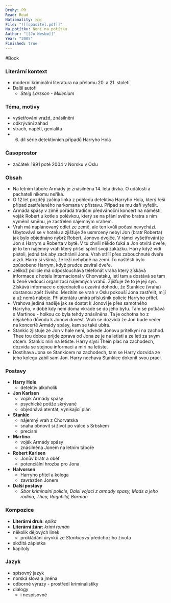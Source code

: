```yaml
---
Druhy: PR
Read: Read
Nationality: 🇳🇴
File: "![[spasitel.pdf]]"
Na potítku: Není na potítku
Author: "[[Jo Nesbø]]"
Year: "2005"
Finished: true
---
```

#Book
### Literární kontext
- moderní kriminální literatura na přelomu 20. a 21. století
- Další autoři
	- *Steig Larsson* - *Millenium* 
### Téma, motivy
- vyšetřování vražd, znásilnění
- odkrývání záhad
- strach, napětí, genialita
- 6. díl série detektivních případů Harryho Hola
### Časoprostor
- začátek 1991 poté 2004 v Norsku v Oslu
### Obsah
- Na letním táboře Armády je znásilněna 14. letá dívka. O události a pachateli nikomu neříká.
- O 12 let později začíná linka z pohledu detektiva Harryho Hola, který řeší případ zastřeleného narkomana v přístavu. Případ se mu daří vyřešit.
- Armáda spásy v zimě pořádá tradiční předvánoční koncert na náměstí, voják Robert u kotle s polévkou, který se na přání svého bratra s ním vyměnil směnu, je zastřelen nájemným vrahem.
- Vrah má naplánovaný odlet ze země, ale ten kvůli počasí nevychází. Ubytovává se v hotelu a zjišťuje že usmrcený nebyl Jon (bratr Roberta) jak bylo objednáno nýbrž Robert, Jonovo dvojče. V rámci vyšetřování je Jon s Harrym u Roberta v bytě. V tu chvíli někdo ťuká a Jon otvírá dveře, je to ten nájemný vrah který přišel splnit svoji zakázku. Harry když vidí pistoli, jedná tak aby zachránil Jona. Vrah střílí přes zabouchnuté dveře a zdi. Harry si všímá, že leží nehybně na zemi. To naštěstí bylo způsobeno Harrym, když prudce zavíral dveře. 
- Jelikož policie má odposlouchává telefonát vraha který získává informace z hotelu Internacional v Chorvatsku, letí tam a dostává se tam k ženě vedoucí organizaci nájemných vrahů. Zjišťuje že to je její syn. Získává informace o objednateli a uzavírá dohodu, že Stankice (vraha) dostanou zpět živého. Mezitím se vrah v Oslu pokouší Jona zastřelit, míjí a už nemá náboje. Při atentátu umírá příslušník policie Harryho přítel.
- Vrahova jediná naděje jak se dostat k Jonovi je přes samotného Harryho, v době kdy není doma vkrade se do jeho bytu. Tam se potkává s Martinou - holkou co byla tehdy znásilněna. Ta je ochotna ho z nějakého důvodu k Jonovi dovést. Vrah se dozvídá že Jon bude večer na koncertě Armády spásy, kam se také ubírá.
- Stankic zjistuje ze Jon v hale není, odvede Jonovu pritelkyni na zachod. Thee tou dobou prijde zprava od Jona ze je na letisti a ze leti za svym otcem. Stankic miri na letiste. Harry slysi Thein plac na zachodech, dozvida se stejnou informaci a miri na letiste.
- Dostihava Jona se Stankicem na zachodech, tam se Harry dozvida ze jeho kolegu zabil sam Jon. Harry nechava Stankice dokonit svou praci.
### Postavy
- **Harry Hole**
	- detektiv alkoholik
- **Jon Karlsen**
	- voják Armády spásy
	- psychické potíže skrývané
	- objednává atentát, vynikající plán
- **Stankic**
	- nájemný vrah z Chorvatska
	- snaha obnovit si život po válce s Srbskem
	- precisní
- **Martina**
	- voják Armády spásy
	- znásilněna Jonem na letním táboře
- **Robert Karlsen**
	- Jonův bratr a oběť
	- potenciální hrozba pro Jona
- **Halvorsen**
	- Harryho přítel a kolega
	- zavrazden Jonem
- **Další postavy**
	- *Sbor kriminalni policie, Dalsi vojaci z armady spasy, Mads a jeho rodina, Thea, Ragnhild, Barman*
### Kompozice
- **Literární druh**: *epika*
- **Literární žánr**: *krimi román*
- několik dějových linek
	- prokládání úryvků ze *Stankicova* předchozího života
- složitá zápletka
- kapitoly
### Jazyk
- spisovný jazyk
- norská slova a jména
- odborné výrazy - prostředí kriminalistiky
- dialogy
	- i nespisovné